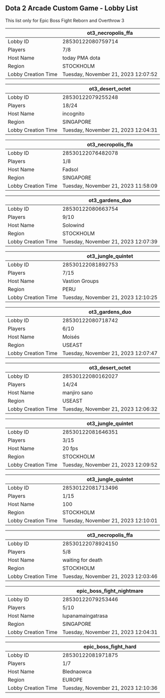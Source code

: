 ## Dota 2 Arcade Custom Game - Lobby List

This list only for Epic Boss Fight Reborn and Overthrow 3

|  | ot3_necropolis_ffa |
| ------ | ------ |
| Lobby ID | 28530122080759714 |
| Players | 7/8 |
| Host Name | today PMA dota |
| Region | STOCKHOLM |
| Lobby Creation Time | Tuesday, November 21, 2023 12:07:52 |


|  | ot3_desert_octet |
| ------ | ------ |
| Lobby ID | 28530122079255248 |
| Players | 18/24 |
| Host Name | incognito |
| Region | SINGAPORE |
| Lobby Creation Time | Tuesday, November 21, 2023 12:04:31 |


|  | ot3_necropolis_ffa |
| ------ | ------ |
| Lobby ID | 28530122076482078 |
| Players | 1/8 |
| Host Name | Fadsol |
| Region | SINGAPORE |
| Lobby Creation Time | Tuesday, November 21, 2023 11:58:09 |


|  | ot3_gardens_duo |
| ------ | ------ |
| Lobby ID | 28530122080663754 |
| Players | 9/10 |
| Host Name | Solowind |
| Region | STOCKHOLM |
| Lobby Creation Time | Tuesday, November 21, 2023 12:07:39 |


|  | ot3_jungle_quintet |
| ------ | ------ |
| Lobby ID | 28530122081892753 |
| Players | 7/15 |
| Host Name | Vastion Groups |
| Region | PERU |
| Lobby Creation Time | Tuesday, November 21, 2023 12:10:25 |


|  | ot3_gardens_duo |
| ------ | ------ |
| Lobby ID | 28530122080718742 |
| Players | 6/10 |
| Host Name | Moisés |
| Region | USEAST |
| Lobby Creation Time | Tuesday, November 21, 2023 12:07:47 |


|  | ot3_desert_octet |
| ------ | ------ |
| Lobby ID | 28530122080162027 |
| Players | 14/24 |
| Host Name | manjiro sano |
| Region | USEAST |
| Lobby Creation Time | Tuesday, November 21, 2023 12:06:32 |


|  | ot3_jungle_quintet |
| ------ | ------ |
| Lobby ID | 28530122081646351 |
| Players | 3/15 |
| Host Name | 20 fps |
| Region | STOCKHOLM |
| Lobby Creation Time | Tuesday, November 21, 2023 12:09:52 |


|  | ot3_jungle_quintet |
| ------ | ------ |
| Lobby ID | 28530122081713496 |
| Players | 1/15 |
| Host Name | 100 |
| Region | STOCKHOLM |
| Lobby Creation Time | Tuesday, November 21, 2023 12:10:01 |


|  | ot3_necropolis_ffa |
| ------ | ------ |
| Lobby ID | 28530122078924150 |
| Players | 5/8 |
| Host Name | waiting for death |
| Region | STOCKHOLM |
| Lobby Creation Time | Tuesday, November 21, 2023 12:03:46 |


|  | epic_boss_fight_nightmare |
| ------ | ------ |
| Lobby ID | 28530122079253446 |
| Players | 5/10 |
| Host Name | lupanamaingatrasa |
| Region | SINGAPORE |
| Lobby Creation Time | Tuesday, November 21, 2023 12:04:31 |


|  | epic_boss_fight_hard |
| ------ | ------ |
| Lobby ID | 28530122081971875 |
| Players | 1/7 |
| Host Name | Blednaowca |
| Region | EUROPE |
| Lobby Creation Time | Tuesday, November 21, 2023 12:10:36 |


